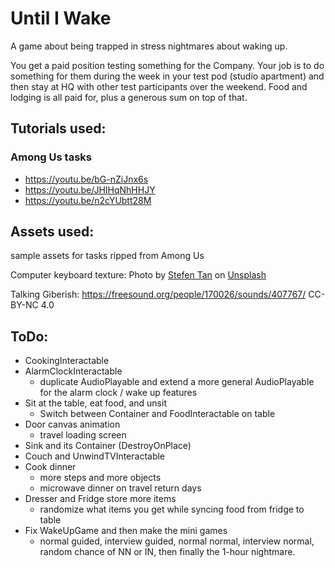 # Until I Wake

A game about being trapped in stress nightmares about waking up. 

You get a paid position testing something for the Company. Your job is to do something for them during the week in your test pod (studio apartment) and then stay at HQ with other test participants over the weekend. Food and lodging is all paid for, plus a generous sum on top of that. 

## Tutorials used: 

### Among Us tasks

* https://youtu.be/bG-nZiJnx6s 
* https://youtu.be/JHIHqNhHHJY
* https://youtu.be/n2cYUbtt28M

## Assets used: 

sample assets for tasks ripped from Among Us 

Computer keyboard texture: Photo by <a href="https://unsplash.com/@stefentan?utm_content=creditCopyText&utm_medium=referral&utm_source=unsplash">Stefen Tan</a> on <a href="https://unsplash.com/photos/black-and-orange-computer-keyboard-KYw1eUx1J7Y?utm_content=creditCopyText&utm_medium=referral&utm_source=unsplash">Unsplash</a>
  
Talking Giberish: https://freesound.org/people/170026/sounds/407767/ CC-BY-NC 4.0 

## ToDo: 

* CookingInteractable 
* AlarmClockInteractable
  * duplicate AudioPlayable and extend a more general AudioPlayable for the alarm clock / wake up features
* Sit at the table, eat food, and unsit
  * Switch between Container and FoodInteractable on table 
* Door canvas animation
  * travel loading screen
* Sink and its Container (DestroyOnPlace)
* Couch and UnwindTVInteractable 
* Cook dinner
  * more steps and more objects
  * microwave dinner on travel return days 
* Dresser and Fridge store more items
  * randomize what items you get while syncing food from fridge to table
* Fix WakeUpGame and then make the mini games
  * normal guided, interview guided, normal normal, interview normal, random chance of NN or IN, then finally the 1-hour nightmare. 
